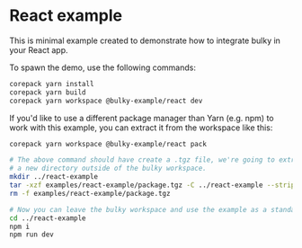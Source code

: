 # React example

This is minimal example created to demonstrate how to integrate bulky in your
React app.

To spawn the demo, use the following commands:

```sh
corepack yarn install
corepack yarn build
corepack yarn workspace @bulky-example/react dev
```

If you'd like to use a different package manager than Yarn (e.g. npm) to work
with this example, you can extract it from the workspace like this:

```sh
corepack yarn workspace @bulky-example/react pack

# The above command should have create a .tgz file, we're going to extract it to
# a new directory outside of the bulky workspace.
mkdir ../react-example
tar -xzf examples/react-example/package.tgz -C ../react-example --strip-components 1
rm -f examples/react-example/package.tgz

# Now you can leave the bulky workspace and use the example as a standalone JS project:
cd ../react-example
npm i
npm run dev
```
